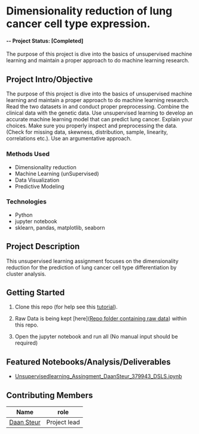 
# Dimensionality reduction of lung cancer cell type expression.


#### -- Project Status: [Completed]
The purpose of this project is dive into the basics of unsupervised machine learning and maintain a proper approach to do machine learning research. 
## Project Intro/Objective
The purpose of this project is dive into the basics of unsupervised machine learning and maintain a proper approach to do machine learning research. 
Read the two datasets in and conduct proper preprocessing. Combine the clinical data with the genetic data. Use unsupervised learning to develop an accurate machine learning model that can predict lung cancer. Explain your choices. Make sure you properly inspect and preprocessing the data. (Check for missing data, skewness, distribution, sample, linearity, correlations etc.). Use an argumentative approach. 

### Methods Used
* Dimensionality reduction
* Machine Learning (unSupervised)
* Data Visualization
* Predictive Modeling

### Technologies
* Python
* jupyter notebook
* sklearn, pandas, matplotlib, seaborn


## Project Description
This unsupervised learning assignment focuses on the dimensionality reduction for the prediction of lung cancer cell type differentiation by cluster analysis.

## Getting Started

1. Clone this repo (for help see this [tutorial](https://help.github.com/articles/cloning-a-repository/)).
2. Raw Data is being kept [here]([Repo folder containing raw data](https://github.com/DaLuSt/DSLS-DS3-Machine-learning/blob/main/Supervised-learning/data.csv)) within this repo.
    
5. Open the jupyter notebook and run all (No manual input should be required)

## Featured Notebooks/Analysis/Deliverables
* [Unsupervisedlearning_Assingment_DaanSteur_379943_DSLS.ipynb](https://github.com/DaLuSt/DSLS-DS3-Machine-learning/blob/main/Unsupervised-learning/Unsupervised_Assingment_DaanSteur_379943_DSLS.ipynb)


## Contributing Members

|Name     |   role  | 
|---------|-----------------|
|[Daan Steur](https://github.com/DaLuSt])|    Project lead   |